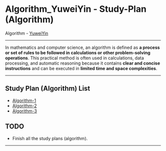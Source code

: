 # Algorithm_YuweiYin - Study-Plan (Algorithm)

Algorithm - [YuweiYin](https://github.com/YuweiYin)

---

In mathematics and computer science, an algorithm is defined as **a process or set of rules to be followed in calculations or other problem-solving operations**. This practical method is often used in calculations, data processing, and automatic reasoning because it contains **clear and concise instructions** and can be executed in **limited time and space complexities**.

---

## Study Plan (Algorithm) List

- [Algorithm-1](./Algorithm-1/)
- [Algorithm-2](./Algorithm-2/)
- [Algorithm-3](./Algorithm-3/)

## TODO

- Finish all the study plans (algorithm).

---
